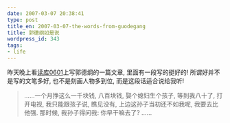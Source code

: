 ```yaml
---
date: 2007-03-07 20:38:41
type: post
title_en: 2007-03-07-the-words-from-guodegang
title: 郭德纲如是说
wordpress_id: 343
tags:
- life
---
```


昨天晚上看[读库0601](http://www.douban.com/subject/1493523/)上写郭德纲的一篇文章, 里面有一段写的挺好的! 所谓好并不是写的文笔多好, 也不是刻画人物多到位, 而是这段话适合说给我听!

> ......一个月挣这么一千块钱, 八百块钱, 娶个媳妇生个孩子, 等到我八十了, 打开电视, 我只能跟孩子说, 瞧见没有, 上边这孙子当初还不如我呢, 我要去比他强. 那时候, 我孙子得问我: 你早干嘛去了? ......






